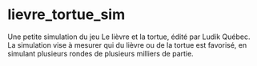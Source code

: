 # lievre_tortue_sim
Une petite simulation du jeu Le lièvre et la tortue, édité par Ludik Québec. La simulation vise à mesurer qui du lièvre ou de la tortue est favorisé, en simulant plusieurs rondes de plusieurs milliers de partie.
